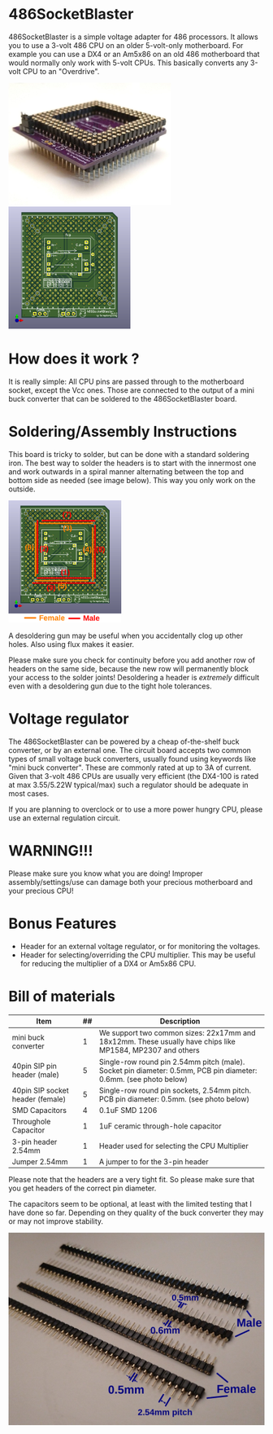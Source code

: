 # 486SocketBlaster

486SocketBlaster is a simple voltage adapter for 486 processors. It allows you
to use a 3-volt 486 CPU on an older 5-volt-only motherboard. For example you
can use a DX4 or an Am5x86 on an old 486 motherboard that would normally only
work with 5-volt CPUs. This basically converts any 3-volt CPU to an "Overdrive".

<img src='img/486SocketBlaster_rev0.1.jpg' alt='486SocketBlaster Rev0.1 on a purple PCB' height=240>

<img src='img/486SocketBlaster_pcb.png' alt='486SocketBlaster PCB' height=240>

# How does it work ?

It is really simple: All CPU pins are passed through to the motherboard socket,
except the Vcc ones. Those are connected to the output of a mini buck converter
that can be soldered to the 486SocketBlaster board.

# Soldering/Assembly Instructions

This board is tricky to solder, but can be done with a standard soldering iron.
The best way to solder the headers is to start with the innermost one and work
outwards in a spiral manner alternating between the top and bottom side as
needed (see image below). This way you only work on the outside.

<img src='img/AssemblyInstructions.png' alt='Assembly Instructions' height=240>

A desoldering gun may be useful when you accidentally clog up other holes.
Also using flux makes it easier.

Please make sure you check for continuity before you add another row of headers
on the same side, because the new row will permanently block your access to the
solder joints! Desoldering a header is *extremely* difficult even with a
desoldering gun due to the tight hole tolerances.

# Voltage regulator

The 486SocketBlaster can be powered by a cheap of-the-shelf buck converter, or
by an external one. The circuit board accepts two common types of small voltage
buck converters, usually found using keywords like "mini buck converter".
These are commonly rated at up to 3A of current. Given that 3-volt 486 CPUs are
usually very efficient (the DX4-100 is rated at max 3.55/5.22W typical/max) such
a regulator should be adequate in most cases.

If you are planning to overclock or to use a more power hungry CPU, please use
an external regulation circuit.

# WARNING!!!

Please make sure you know what you are doing!
Improper assembly/settings/use can damage both your precious motherboard and your precious CPU!

# Bonus Features

- Header for an external voltage regulator, or for monitoring the voltages.
- Header for selecting/overriding the CPU multiplier. This may be useful for
reducing the multiplier of a DX4 or Am5x86 CPU.

# Bill of materials

Item                            | ##  | Description
--------------------------------|-----|--------------------------------------------------------
mini buck converter             | 1   | We support two common sizes: 22x17mm and 18x12mm. These usually have chips like MP1584, MP2307 and others
40pin SIP pin header (male)     | 5   | Single-row round pin 2.54mm pitch (male). Socket pin diameter: 0.5mm, PCB pin diameter: 0.6mm. (see photo below)
40pin SIP socket header (female)| 5   | Single-row round pin sockets, 2.54mm pitch. PCB pin diameter: 0.5mm. (see photo below) 
SMD Capacitors                  | 4   | 0.1uF SMD 1206
Throughole Capacitor            | 1   | 1uF ceramic through-hole capacitor
3-pin header 2.54mm             | 1   | Header used for selecting the CPU Multiplier
Jumper 2.54mm                   | 1   | A jumper to for the 3-pin header

Please note that the headers are a very tight fit. So please make sure that you get headers of the correct pin diameter.

The capacitors seem to be optional, at least with the limited testing that I
have done so far. Depending on they quality of the buck converter they may
or may not improve stability.

![headers](img/headers.jpg)

